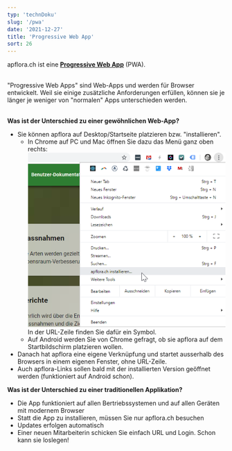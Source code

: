 ```yaml
---
typ: 'technDoku'
slug: '/pwa'
date: '2021-12-27'
title: 'Progressive Web App'
sort: 26
---
```


apflora.ch ist eine [**Progressive Web App**](https://developers.google.com/web/progressive-web-apps) (PWA).<br/><br/>

"Progressive Web Apps" sind Web-Apps und werden für Browser entwickelt. Weil sie einige zusätzliche Anforderungen erfüllen, können sie je länger je weniger von "normalen" Apps unterschieden werden.<br/><br/>

**Was ist der Unterschied zu einer gewöhnlichen Web-App?**

- Sie können apflora auf Desktop/Startseite platzieren bzw. "installieren".
  - In Chrome auf PC und Mac öffnen Sie dazu das Menü ganz oben rechts:
    ![installieren](installieren.png)
    In der URL-Zeile finden Sie dafür ein Symbol.
  - Auf Android werden Sie von Chrome gefragt, ob sie apflora auf dem Startbildschirm platzieren wollen.
- Danach hat apflora eine eigene Verknüpfung und startet ausserhalb des Browsers in einem eigenen Fenster, ohne URL-Zeile.
- Auch apflora-Links sollen bald mit der installierten Version geöffnet werden (funktioniert auf Android schon).<br/>

**Was ist der Unterschied zu einer traditionellen Applikation?**

- Die App funktioniert auf allen Bertriebssystemen und auf allen Geräten mit modernem Browser
- Statt die App zu installieren, müssen Sie nur apflora.ch besuchen
- Updates erfolgen automatisch
- Einer neuen Mitarbeiterin schicken Sie einfach URL und Login. Schon kann sie loslegen!
